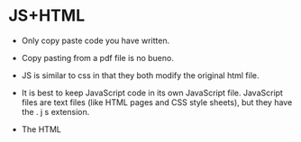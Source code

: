 # JS+HTML

- Only copy paste code you have written.

- Copy pasting from a pdf file is no bueno.

- JS is similar to css in that they both modify the original html file.

- It is best to keep JavaScript code in its own JavaScript file. JavaScript files are text files (like HTML pages and CSS style sheets), but they have the . j s extension. 

- The HTML <script> element is used in HTML pages to tell the browser to load the JavaScript file (rather like the <link> element can be used to load a CSS file). 

- If you view the source code of the page in the browser, the JavaScript will not have changed the HTML, because the script works with the model of the web page that the browser has created.